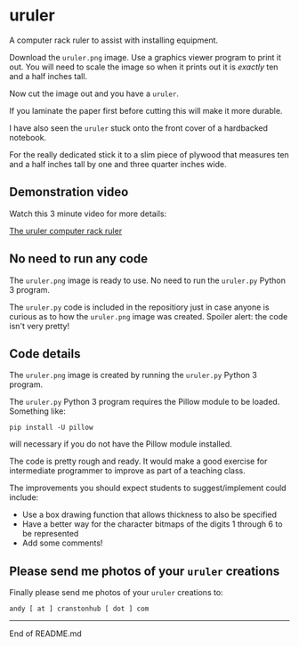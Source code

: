 # uruler

A computer rack ruler to assist with installing equipment.

Download the `uruler.png` image. Use a graphics viewer program to print it out. You will need to
scale the image so when it prints out it is *exactly* ten and a half inches tall.

Now cut the image out and you have a `uruler`.

If you laminate the paper first before cutting this will make it more durable.

I have also seen the `uruler` stuck onto the front cover of a hardbacked notebook.

For the really dedicated stick it to a slim piece of plywood that
measures ten and a half inches tall by one and three quarter
inches wide.

## Demonstration video

Watch this 3 minute video for more details:

[The uruler computer rack ruler](https://youtube.com/someurl)

## No need to run any code

The `uruler.png` image is ready to use. No need to run the `uruler.py` Python 3 program.

The `uruler.py` code is included
in the repositiory just in case anyone is curious as to how the `uruler.png` image was created. Spoiler alert: the
code isn't very pretty!

## Code details

The `uruler.png` image is created by running the `uruler.py` Python 3 program.

The `uruler.py` Python 3 program requires the Pillow module to be loaded. Something like:

```
pip install -U pillow
```

will necessary if you do not have the Pillow module installed.

The code is pretty rough and ready. It would make a good exercise for
intermediate programmer to improve as part of a teaching class.

The improvements you should expect students to suggest/implement
could include:

+ Use a box drawing function that allows thickness to also be specified
+ Have a better way for the character bitmaps of the digits 1 through 6 to be represented
+ Add some comments!

## Please send me photos of your `uruler` creations

Finally please send me photos of your `uruler` creations to:

    andy [ at ] cranstonhub [ dot ] com


---------------------------------------

End of README.md





